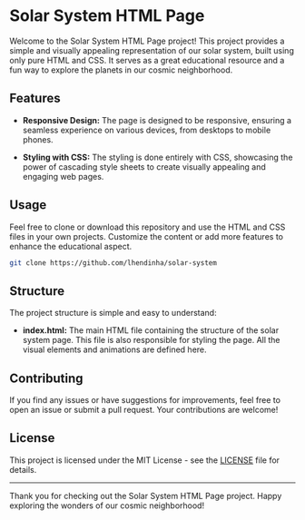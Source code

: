 # Solar System HTML Page

Welcome to the Solar System HTML Page project! This project provides a simple and visually appealing representation of our solar system, built using only pure HTML and CSS. It serves as a great educational resource and a fun way to explore the planets in our cosmic neighborhood.

## Features

- **Responsive Design:** The page is designed to be responsive, ensuring a seamless experience on various devices, from desktops to mobile phones.

- **Styling with CSS:** The styling is done entirely with CSS, showcasing the power of cascading style sheets to create visually appealing and engaging web pages.

## Usage

Feel free to clone or download this repository and use the HTML and CSS files in your own projects. Customize the content or add more features to enhance the educational aspect.

```bash
git clone https://github.com/lhendinha/solar-system
```

## Structure

The project structure is simple and easy to understand:

- **index.html:** The main HTML file containing the structure of the solar system page. This file is also responsible for styling the page. All the visual elements and animations are defined here.

## Contributing

If you find any issues or have suggestions for improvements, feel free to open an issue or submit a pull request. Your contributions are welcome!

## License

This project is licensed under the MIT License - see the [LICENSE](LICENSE) file for details.

---

Thank you for checking out the Solar System HTML Page project. Happy exploring the wonders of our cosmic neighborhood!
